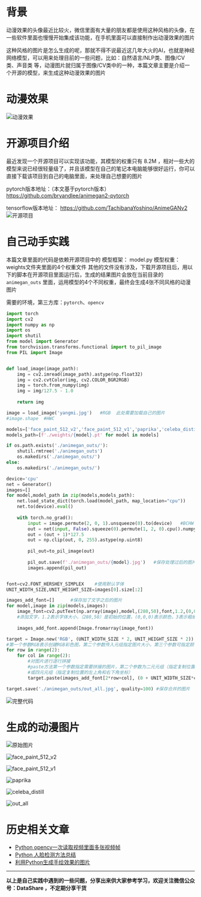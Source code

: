 # 背景
动漫效果的头像最近比较火，微信里面有大量的朋友都是使用这种风格的头像，在一些软件里面也慢慢开始集成该功能，在手机里面可以直接制作出动漫效果的图片

这种风格的图片是怎么生成的呢，那就不得不说最近这几年大火的AI，也就是神经网络模型，可以用来处理目前的一些问题，比如：自然语言/NLP类、图像/CV类、声音类 等，动漫图片就归属于图像/CV类中的一种，本篇文章主要是介绍一个开源的模型，来生成这种动漫效果的图片
# 动漫效果
![动漫效果](https://upload-images.jianshu.io/upload_images/6641583-0a17524399db2343.png?imageMogr2/auto-orient/strip%7CimageView2/2/w/1040)
# 开源项目介绍
最近发现一个开源项目可以实现该功能，其模型的权重只有 8.2M ，相对一些大的模型来说已经很轻量级了，并且该模型在自己的笔记本电脑能够很好运行，你可以直接下载该项目到自己的电脑里面，来处理自己想要的图片

pytorch版本地址：（本文基于pytorch版本）
https://github.com/bryandlee/animegan2-pytorch

tensorflow版本地址：
https://github.com/TachibanaYoshino/AnimeGANv2
![开源项目](https://upload-images.jianshu.io/upload_images/6641583-b38b5b66d0df68fa.png?imageMogr2/auto-orient/strip%7CimageView2/2/w/1240)

# 自己动手实践
本篇文章里面的代码是依赖开源项目中的 
模型框架： model.py
模型权重： weights文件夹里面的4个权重文件
其他的文件没有涉及，下载开源项目后，用以下的脚本在开源项目里面运行后，生成的结果图片会放在当前目录的 `animegan_outs` 里面，运用模型的4个不同权重，最终会生成4张不同风格的动漫图片

需要的环境，第三方库：`pytorch`、`opencv`

```python
import torch
import cv2
import numpy as np
import os
import shutil
from model import Generator
from torchvision.transforms.functional import to_pil_image
from PIL import Image


def load_image(image_path):
    img = cv2.imread(image_path).astype(np.float32)
    img = cv2.cvtColor(img, cv2.COLOR_BGR2RGB)
    img = torch.from_numpy(img)
    img = img/127.5 - 1.0
    
    return img

image = load_image('yangmi.jpg')   #RGB  此处需要加载自己的图片
#image.shape  #HWC 

models=['face_paint_512_v2','face_paint_512_v1','paprika','celeba_distill']
models_path=[f'./weights/{model}.pt' for model in models]

if os.path.exists('./animegan_outs/'):
    shutil.rmtree('./animegan_outs')
    os.makedirs('./animegan_outs/')
else:
    os.makedirs('./animegan_outs/')

device='cpu'
net = Generator()
images=[]
for model,model_path in zip(models,models_path):
    net.load_state_dict(torch.load(model_path, map_location="cpu"))
    net.to(device).eval()
    
    with torch.no_grad():
        input = image.permute(2, 0, 1).unsqueeze(0).to(device)   #BCHW
        out = net(input, False).squeeze(0).permute(1, 2, 0).cpu().numpy()  #HWC
        out = (out + 1)*127.5
        out = np.clip(out, 0, 255).astype(np.uint8)
        
        pil_out=to_pil_image(out)
        
        pil_out.save(f'./animegan_outs/{model}.jpg')   #保存处理过后的图片
        images.append(pil_out)


font=cv2.FONT_HERSHEY_SIMPLEX    #使用默认字体
UNIT_WIDTH_SIZE,UNIT_HEIGHT_SIZE=images[0].size[:2]

images_add_font=[]      #保存加了文字之后的图片
for model,image in zip(models,images):
    image_font=cv2.putText(np.array(image),model,(280,50),font,1.2,(0,0,0),3)  
    #添加文字，1.2表示字体大小，（280,50）是初始的位置，(0,0,0)表示颜色，3表示粗细
    
    images_add_font.append(Image.fromarray(image_font))

target = Image.new('RGB', (UNIT_WIDTH_SIZE * 2, UNIT_HEIGHT_SIZE * 2))   #创建成品图的画布
#第一个参数RGB表示创建RGB彩色图，第二个参数传入元组指定图片大小，第三个参数可指定颜色，默认为黑色
for row in range(2):
    for col in range(2):
        #对图片进行逐行拼接
        #paste方法第一个参数指定需要拼接的图片，第二个参数为二元元组（指定复制位置的左上角坐标）
        #或四元元组（指定复制位置的左上角和右下角坐标）
        target.paste(images_add_font[2*row+col], (0 + UNIT_WIDTH_SIZE*col, 0 + UNIT_HEIGHT_SIZE*row))

target.save('./animegan_outs/out_all.jpg', quality=100) #保存合并的图片
```
![完整代码](https://upload-images.jianshu.io/upload_images/6641583-4557698554c7b324.png?imageMogr2/auto-orient/strip%7CimageView2/2/w/1040)

# 生成的动漫图片
![原始图片](https://upload-images.jianshu.io/upload_images/6641583-7325b334ce1f76ea.jpg?imageMogr2/auto-orient/strip%7CimageView2/2/w/640)

![face_paint_512_v2](https://upload-images.jianshu.io/upload_images/6641583-ed87e465648eaa32.jpg?imageMogr2/auto-orient/strip%7CimageView2/2/w/640)


![face_paint_512_v1](https://upload-images.jianshu.io/upload_images/6641583-cd06d834dd0f9646.jpg?imageMogr2/auto-orient/strip%7CimageView2/2/w/640)

![paprika](https://upload-images.jianshu.io/upload_images/6641583-2437a9b9a55bc05f.jpg?imageMogr2/auto-orient/strip%7CimageView2/2/w/640)

![celeba_distill](https://upload-images.jianshu.io/upload_images/6641583-ee0ddaec1f99e2c5.jpg?imageMogr2/auto-orient/strip%7CimageView2/2/w/640)

![out_all](https://upload-images.jianshu.io/upload_images/6641583-b8182d145b0de459.jpg?imageMogr2/auto-orient/strip%7CimageView2/2/w/1040)



# 历史相关文章
- [Python opencv一次读取视频里面多张视频帧](https://www.jianshu.com/p/bc25410a9ff2)
- [Python 人脸检测方法总结](https://www.jianshu.com/p/5dfe4ed2873d)
- [利用Python生成手绘效果的图片](https://www.jianshu.com/p/40e353ec75bd)

**************************************************************************
**以上是自己实践中遇到的一些问题，分享出来供大家参考学习，欢迎关注微信公众号：DataShare ，不定期分享干货**
